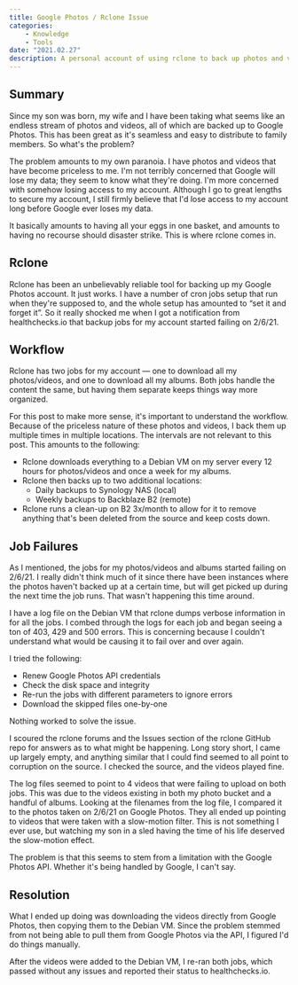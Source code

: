 ```yaml
---
title: Google Photos / Rclone Issue
categories:
    - Knowledge
    - Tools
date: "2021.02.27"
description: A personal account of using rclone to back up photos and videos from Google Photos.
---
```



## Summary

Since my son was born, my wife and I have been taking what seems like an endless stream of photos and videos, all of which are backed up to Google Photos. This has been great as it's seamless and easy to distribute to family members. So what's the problem?

The problem amounts to my own paranoia. I have photos and videos that have become priceless to me. I'm not terribly concerned that Google will lose my data; they seem to know what they're doing. I'm more concerned with somehow losing access to my account. Although I go to great lengths to secure my account, I still firmly believe that I'd lose access to my account long before Google ever loses my data.

It basically amounts to having all your eggs in one basket, and amounts to having no recourse should disaster strike. This is where rclone comes in.

## Rclone

Rclone has been an unbelievably reliable tool for backing up my Google Photos account. It just works. I have a number of cron jobs setup that run when they're supposed to, and the whole setup has amounted to “set it and forget it”. So it really shocked me when I got a notification from healthchecks.io that backup jobs for my account started failing on 2/6/21.

## Workflow

Rclone has two jobs for my account — one to download all my photos/videos, and one to download all my albums. Both jobs handle the content the same, but having them separate keeps things way more organized.

For this post to make more sense, it's important to understand the workflow. Because of the priceless nature of these photos and videos, I back them up multiple times in multiple locations. The intervals are not relevant to this post. This amounts to the following:

* Rclone downloads everything to a Debian VM on my server every 12 hours for photos/videos and once a week for my albums.
* Rclone then backs up to two additional locations:
  * Daily backups to Synology NAS (local)
  * Weekly backups to Backblaze B2 (remote)
* Rclone runs a clean-up on B2 3x/month to allow for it to remove anything that's been deleted from the source and keep costs down.

## Job Failures

As I mentioned, the jobs for my photos/videos and albums started failing on 2/6/21. I really didn't think much of it since there have been instances where the photos haven't backed up at a certain time, but will get picked up during the next time the job runs. That wasn't happening this time around.

I have a log file on the Debian VM that rclone dumps verbose information in for all the jobs. I combed through the logs for each job and began seeing a ton of 403, 429 and 500 errors. This is concerning because I couldn't understand what would be causing it to fail over and over again.

I tried the following:

* Renew Google Photos API credentials
* Check the disk space and integrity
* Re-run the jobs with different parameters to ignore errors
* Download the skipped files one-by-one

Nothing worked to solve the issue.

I scoured the rclone forums and the Issues section of the rclone GitHub repo for answers as to what might be happening. Long story short, I came up largely empty, and anything similar that I could find seemed to all point to corruption on the source. I checked the source, and the videos played fine.

The log files seemed to point to 4 videos that were failing to upload on both jobs. This was due to the videos existing in both my photo bucket and a handful of albums. Looking at the filenames from the log file, I compared it to the photos taken on 2/6/21 on Google Photos. They all ended up pointing to videos that were taken with a slow-motion filter. This is not something I ever use, but watching my son in a sled having the time of his life deserved the slow-motion effect.

The problem is that this seems to stem from a limitation with the Google Photos API. Whether it's being handled by Google, I can't say.

## Resolution

What I ended up doing was downloading the videos directly from Google Photos, then copying them to the Debian VM. Since the problem stemmed from not being able to pull them from Google Photos via the API, I figured I'd do things manually.

After the videos were added to the Debian VM, I re-ran both jobs, which passed without any issues and reported their status to healthchecks.io.
